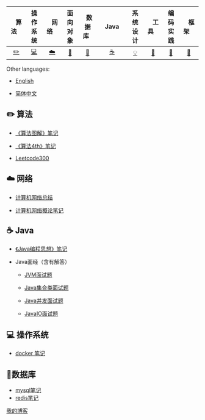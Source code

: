 | &nbsp;&nbsp;&nbsp;算法&nbsp;&nbsp;&nbsp; | 操作系统 | &nbsp;&nbsp;&nbsp;网络&nbsp;&nbsp;&nbsp; | 面向对象 | &nbsp;&nbsp;数据库&nbsp;&nbsp; | &nbsp;&nbsp;&nbsp;Java&nbsp;&nbsp;&nbsp; | 系统设计 | &nbsp;&nbsp;&nbsp;工具&nbsp;&nbsp;&nbsp; | 编码实践 | &nbsp;&nbsp;&nbsp;框架&nbsp;&nbsp;&nbsp; |
| :--------: | :---------: | :---------: | :---------: | :---------: | :---------:| :---------: | :-------: | :-------:| :------:|
| [:pencil2:](#pencil2-算法) | [:computer:](#computer-操作系统)|[:cloud:](#cloud-网络) | [:art:](#art-面向对象) |[:floppy_disk:](#floppy_disk-数据库)|  [:coffee:](#coffee-java)| [:bulb:](#bulb-系统设计)| [:wrench:](#wrench-工具)| [:watermelon:](#watermelon-编码实践)| [:rocket:](#rocket-框架) |


Other languages:

- [English](README.en-US.md)

- [简体中文](README.md)

  

## :pencil2: 算法

- [《算法图解》笔记](https://github.com/xiantang/grokking_algorithms)

- [《算法4th》笔记](https://github.com/xiantang/algorithm)

- [ Leetcode300](https://github.com/xiantang/leetcode)

  

## :cloud: 网络

- [计算机网络总结](https://github.com/xiantang/Java-BackEnd-Notes/blob/master/doc/notes/network/internet.md)

- [计算机网络概论笔记](https://github.com/xiantang/Java-BackEnd-Notes/blob/master/doc/notes/network/%E7%BD%91%E7%BB%9C%E6%A6%82%E8%AE%BA%E7%AC%94%E8%AE%B0.md)

  

## :coffee: Java

- [《Java编程思想》笔记](https://github.com/xiantang/Java-BackEnd-Notes/blob/master/doc/notes/java/think%20in%20java.md)

- Java面经（含有解答）
    * [JVM面试题](https://github.com/xiantang/Java-BackEnd-Notes/blob/master/doc/notes/java/JVM.md)  
    
    * [Java集合类面试题](https://github.com/xiantang/Java-BackEnd-Notes/blob/master/doc/notes/java/JavaCollection.md)
    
    * [Java并发面试题](https://github.com/xiantang/Java-BackEnd-Notes/blob/master/doc/notes/java/JavaConcurrent.md)
    
    * [JavaIO面试题](https://github.com/xiantang/Java-BackEnd-Notes/blob/master/doc/notes/java/JavaIO.md)   
    
      

## :computer: 操作系统

* [docker 笔记](<https://github.com/xiantang/Java-BackEnd-Notes/blob/master/doc/notes/linux/docker.md>)



## :floppy_disk:数据库

* [mysql笔记](https://github.com/xiantang/Java-BackEnd-Notes/tree/master/doc/notes/database/mysql)
* [redis笔记](https://github.com/xiantang/Java-BackEnd-Notes/tree/master/doc/notes/database/redis)



[我的博客]([http://xiantang.info](http://xiantang.info/))

